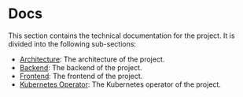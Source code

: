 # Docs

This section contains the technical documentation for the project. It is divided into the following sub-sections:

- [Architecture](architecture.md): The architecture of the project.
- [Backend](backend.md): The backend of the project.
- [Frontend](frontend.md): The frontend of the project.
- [Kubernetes Operator](kubernetes-operator.md): The Kubernetes operator of the project.
